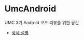 # UmcAndroid
UMC 3기 Android 코드 리뷰를 위한 공간

* [상세 설명](https://six-mass-051.notion.site/UMC-Android-52cbd10d8a1e4a35bf4abfcc65a0a5b0)
